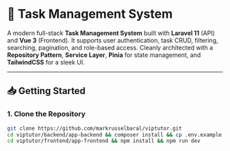 # 📝 Task Management System

A modern full-stack **Task Management System** built with **Laravel 11** (API) and **Vue 3** (Frontend). It supports user authentication, task CRUD, filtering, searching, pagination, and role-based access. Cleanly architected with a **Repository Pattern**, **Service Layer**, **Pinia** for state management, and **TailwindCSS** for a sleek UI.

---

## 📥 Getting Started

### 1. Clone the Repository

```bash
git clone https://github.com/markrusselbaral/viptutor.git
cd viptutor/backend/app-backend && composer install && cp .env.example .env && php artisan key:generate && php artisan migrate --seed
cd viptutor/frontend/app-frontend && npm install && npm run dev
